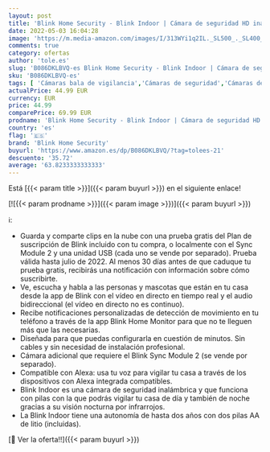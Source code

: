 ```yaml
---
layout: post
title: 'Blink Home Security - Blink Indoor | Cámara de seguridad HD inalámbrica con 2 años de autonomía  detección de movimiento  audio bidireccional  compatible con Alexa | Cámara adicional | Requiere el Blink Sync Module 2'
date: 2022-05-03 16:04:28
image: 'https://m.media-amazon.com/images/I/313WYi1q2IL._SL500_._SL400_.jpg'
comments: true
category: ofertas
author: 'tole.es'
slug: 'B086DKLBVQ-es Blink Home Security - Blink Indoor | Cámara de seguridad...'
sku: 'B086DKLBVQ-es'
tags: [ 'Cámaras bala de vigilancia','Cámaras de seguridad','Cámaras de vigilancia','Dispositivos Amazon','Dispositivos Amazon y Accesorios','Electrónica','Fotografía y videocámaras','Seguridad e iluminación para hogar inteligente','alexa','blink home security','🇪🇸', ]
actualPrice: 44.99 EUR
currency: EUR
price: 44.99
comparePrice: 69.99 EUR
prodname: 'Blink Home Security - Blink Indoor | Cámara de seguridad HD inalámbrica con 2 años de autonomía  detección de movimiento  audio bidireccional  compatible con Alexa | Cámara adicional | Requiere el Blink Sync Module 2'
country: 'es'
flag: '🇪🇸'
brand: 'Blink Home Security'
buyurl: 'https://www.amazon.es/dp/B086DKLBVQ/?tag=tolees-21'
descuento: '35.72'
average: '63.8233333333333'
---
```


Está [{{< param title >}}]({{< param buyurl >}}) en el siguiente enlace!

[![{{< param prodname >}}]({{< param image >}})]({{< param buyurl >}})

ℹ️:

- Guarda y comparte clips en la nube con una prueba gratis del Plan de suscripción de Blink incluido con tu compra, o localmente con el Sync Module 2 y una unidad USB (cada uno se vende por separado). Prueba válida hasta julio de 2022. Al menos 30 días antes de que caduque tu prueba gratis, recibirás una notificación con información sobre cómo suscribirte.
- Ve, escucha y habla a las personas y mascotas que están en tu casa desde la app de Blink con el vídeo en directo en tiempo real y el audio bidireccional (el vídeo en directo no es continuo).
- Recibe notificaciones personalizadas de detección de movimiento en tu teléfono a través de la app Blink Home Monitor para que no te lleguen más que las necesarias.
- Diseñada para que puedas configurarla en cuestión de minutos. Sin cables y sin necesidad de instalación profesional.
- Cámara adicional que requiere el Blink Sync Module 2 (se vende por separado).
- Compatible con Alexa: usa tu voz para vigilar tu casa a través de los dispositivos con Alexa integrada compatibles.
- Blink Indoor es una cámara de seguridad inalámbrica y que funciona con pilas con la que podrás vigilar tu casa de día y también de noche gracias a su visión nocturna por infrarrojos.
- La Blink Indoor tiene una autonomía de hasta dos años con dos pilas AA de litio (incluidas).

[🛒 Ver la oferta!!]({{< param buyurl >}})
